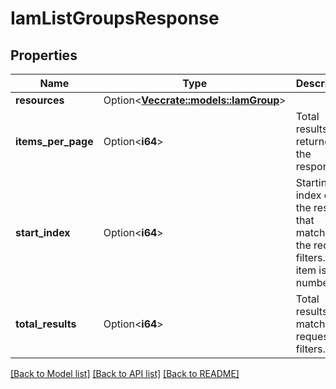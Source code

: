 # IamListGroupsResponse

## Properties

Name | Type | Description | Notes
------------ | ------------- | ------------- | -------------
**resources** | Option<[**Vec<crate::models::IamGroup>**](IamGroup.md)> |  | [optional]
**items_per_page** | Option<**i64**> | Total results returned in the response. | [optional]
**start_index** | Option<**i64**> | Starting index of all the results that matched the request filters. First item is number 1. | [optional][default to 1]
**total_results** | Option<**i64**> | Total results that match the request filters. | [optional]

[[Back to Model list]](../README.md#documentation-for-models) [[Back to API list]](../README.md#documentation-for-api-endpoints) [[Back to README]](../README.md)


